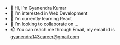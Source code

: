 - 👋 Hi, I’m Gyanendra Kumar
- 👀 I’m interested in Web Development
- 🌱 I’m currently learning React 
- 💞️ I’m looking to collaborate on ...
- 📫 You can reach me through Email, my email id is gyanendra143career@gmail.com

<!---
iamgyani/iamgyani is a ✨ special ✨ repository because its `README.md` (this file) appears on your GitHub profile.
You can click the Preview link to take a look at your changes.
--->
